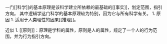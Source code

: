 一门[[科学]]的基本原理是该科学建立所依赖的最基础的[[事实]]，划定范围，指引方向。
其中逻辑学这门科学的基本原理较为特别，因为它与所有科学有关。
	1. 原因
		1. 适用于人类理性的因果[[推理]]。

近似
	1. [[原则]]：原理是学科的属性，原则是人的属性，规定了一个人的行为范围，并为行为指引方向。
